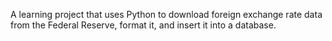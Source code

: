 A learning project that uses Python to download foreign exchange rate data from the Federal Reserve, format it, and insert it into a database.
